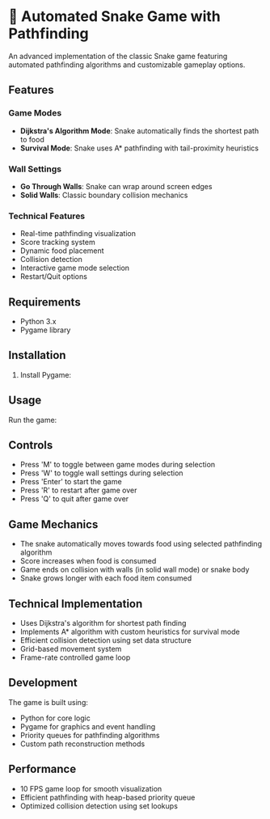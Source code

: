 # 🐍 Automated Snake Game with Pathfinding

An advanced implementation of the classic Snake game featuring automated pathfinding algorithms and customizable gameplay options.

## Features

### Game Modes

- **Dijkstra's Algorithm Mode**: Snake automatically finds the shortest path to food
- **Survival Mode**: Snake uses A\* pathfinding with tail-proximity heuristics

### Wall Settings

- **Go Through Walls**: Snake can wrap around screen edges
- **Solid Walls**: Classic boundary collision mechanics

### Technical Features

- Real-time pathfinding visualization
- Score tracking system
- Dynamic food placement
- Collision detection
- Interactive game mode selection
- Restart/Quit options

## Requirements

- Python 3.x
- Pygame library

## Installation

1. Install Pygame:

## Usage

Run the game:

## Controls

- Press 'M' to toggle between game modes during selection
- Press 'W' to toggle wall settings during selection
- Press 'Enter' to start the game
- Press 'R' to restart after game over
- Press 'Q' to quit after game over

## Game Mechanics

- The snake automatically moves towards food using selected pathfinding algorithm
- Score increases when food is consumed
- Game ends on collision with walls (in solid wall mode) or snake body
- Snake grows longer with each food item consumed

## Technical Implementation

- Uses Dijkstra's algorithm for shortest path finding
- Implements A\* algorithm with custom heuristics for survival mode
- Efficient collision detection using set data structure
- Grid-based movement system
- Frame-rate controlled game loop

## Development

The game is built using:

- Python for core logic
- Pygame for graphics and event handling
- Priority queues for pathfinding algorithms
- Custom path reconstruction methods

## Performance

- 10 FPS game loop for smooth visualization
- Efficient pathfinding with heap-based priority queue
- Optimized collision detection using set lookups
